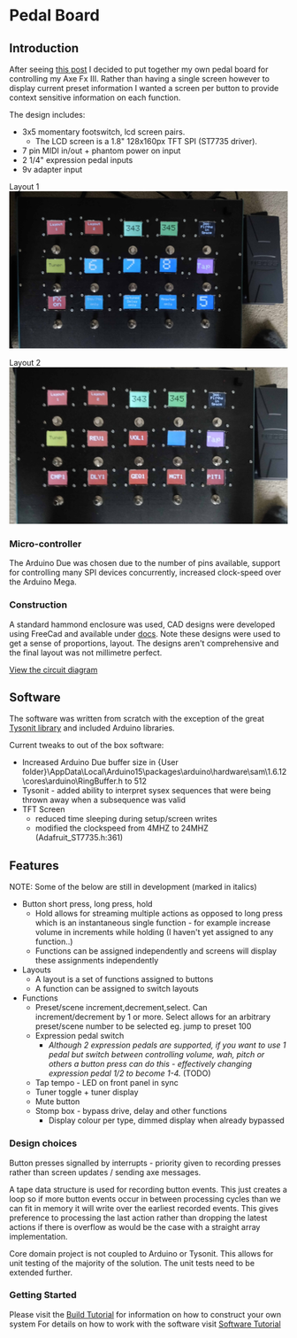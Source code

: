 # Pedal Board
## Introduction

After seeing [this post](https://forum.fractalaudio.com/threads/diy-axe-fx-foot-controller-for-50-open-project.119882) I decided to put together my own pedal board for controlling my Axe Fx III. Rather than having a single screen however to display current preset information I wanted a screen per button to provide context sensitive information on each function.

The design includes:
* 3x5 momentary footswitch, lcd screen pairs. 
  * The LCD screen is a 1.8" 128x160px TFT SPI (ST7735 driver). 
* 7 pin MIDI in/out + phantom power on input
* 2 1/4" expression pedal inputs
* 9v adapter input

Layout 1
![Layout 1](/docs/demo_layout_1.jpg)

Layout 2
![Layout 2](/docs/demo_layout_2.jpg)

### Micro-controller
The Arduino Due was chosen due to the number of pins available, support for controlling many SPI devices concurrently, increased clock-speed over the Arduino Mega.

### Construction
A standard hammond enclosure was used, CAD designs were developed using FreeCad and available under [docs](docs). Note these designs were used to get a sense of proportions, layout. The designs aren't comprehensive and the final layout was not millimetre perfect.

[View the circuit diagram](docs/schematic.png)

## Software
The software was written from scratch with the exception of the great [Tysonit library](https://forum.fractalaudio.com/threads/arduino-axe-fx-control-library.147477/) and included Arduino libraries.

Current tweaks to out of the box software:
* Increased Arduino Due buffer size in {User folder}\AppData\Local\Arduino15\packages\arduino\hardware\sam\1.6.12\cores\arduino\RingBuffer.h to 512
* Tysonit - added ability to interpret sysex sequences that were being thrown away when a subsequence was valid
* TFT Screen 
    - reduced time sleeping during setup/screen writes
    - modified the clockspeed from 4MHZ to 24MHZ (Adafruit_ST7735.h:361)

## Features
NOTE: Some of the below are still in development (marked in italics)
* Button short press, long press, hold
  * Hold allows for streaming multiple actions as opposed to long press which is an instantaneous single function - for example increase volume in increments while holding (I haven't yet assigned to any function..)
  * Functions can be assigned independently and screens will display these assignments independently
* Layouts
  * A layout is a set of functions assigned to buttons
  * A function can be assigned to switch layouts
* Functions
  * Preset/scene increment,decrement,select. Can increment/decrement by 1 or more. Select allows for an arbitrary preset/scene number to be selected eg. jump to preset 100
  * Expression pedal switch
    * *Although 2 expression pedals are supported, if you want to use 1 pedal but switch between controlling volume, wah, pitch or others a button press can do this - effectively changing expression pedal 1/2 to become 1-4.* (TODO)
  * Tap tempo - LED on front panel in sync
  * Tuner toggle + tuner display
  * Mute button
  * Stomp box - bypass drive, delay and other functions
    * Display colour per type, dimmed display when already bypassed  

### Design choices
Button presses signalled by interrupts - priority given to recording presses rather than screen updates / sending axe messages. 

A tape data structure is used for recording button events. This just creates a loop so if more button events occur in between processing cycles than we can fit in memory it will write over the earliest recorded events. This gives preference to processing the last action rather than dropping the latest actions if there is overflow as would be the case with a straight array implementation.

Core domain project is not coupled to Arduino or Tysonit. This allows for unit testing of the majority of the solution. The unit tests need to be extended further.


### Getting Started
Please visit the [Build Tutorial](docs/tutorial.md) for information on how to construct your own system
For details on how to work with the software visit [Software Tutorial](docs/tutorial-software.md)


